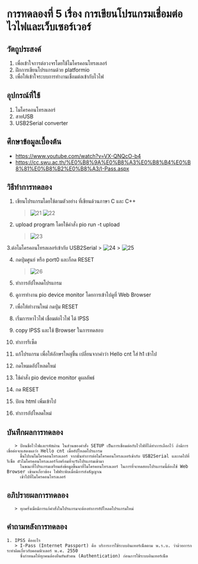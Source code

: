 # การทดลองที่ 5 เรื่อง การเขียนโปรแกรมเชื่อมต่อไวไฟและเว็บเซอร์เวอร์

## วัตถูประสงค์
   1. เพื่อเข้าใจการต่อวงจรโดยใช้ไมโครคอนโทรลเลอร์
   2. ฝึกการเขียนโปรแกรมด้วย platformio
   3. เพื่อให้เข้าใจระบบการทำงานเชื่อมต่อเข้ากับไวไฟ

## อุปกรณ์ที่ใช้
   1. ไมโครคอนโทรลเลอร์
   2. สายUSB
   3. USB2Serial converter

## ศึกษาข้อมูลเบื้องต้น
   * https://www.youtube.com/watch?v=VX-QNQcO-b4
   * https://cc.swu.ac.th/%E0%B8%9A%E0%B8%A3%E0%B8%B4%E0%B8%81%E0%B8%B2%E0%B8%A3/I-Pass.aspx

## วิธีทำการทดลอง

   1. เขียนโปรแกรมโดยใช้ตามตัวอย่าง ที่เขียนด้วนภาษา C และ C++
       > ![21](https://user-images.githubusercontent.com/80879116/112279707-cb704080-8cb6-11eb-83e3-b23677d9e354.png)
       > ![22](https://user-images.githubusercontent.com/80879116/112280652-ce1f6580-8cb7-11eb-8e59-2cb467e81454.png)
  
   2. upload program โดยใช้คำสั่ง pio run -t upload
       > ![23](https://user-images.githubusercontent.com/80879116/112281031-33735680-8cb8-11eb-9a37-b19714dd57ba.png)
   
   3.ต่อไมโครคอนโทรลเลอร์เข้ากับ USB2Serial
       > ![24](https://user-images.githubusercontent.com/80879116/112281327-83eab400-8cb8-11eb-8193-559a9f508b6a.png)
       > ![25](https://user-images.githubusercontent.com/80879116/112281705-ef348600-8cb8-11eb-8376-4cefc3429171.png)
   
   4. กดปุ่มศูนย์ หรือ port0 และก็กด RESET
       > ![26](https://user-images.githubusercontent.com/80879116/112282067-53574a00-8cb9-11eb-9072-423477ba6bcc.png)
   
   5. ทำการอัปโหลดโปรแกรม
   6. ดูการทำงาน pio device monitor โดยการเข้าไปดูที่ Web Browser
   7. เพื่อให้ทำงานใหม่ กดปุ่ม RESET
   8. เริ่มการหาไวไฟ เชื่อมต่อไวไฟ ได้ IPSS
   9. copy IPSS และใช้ Browser ในการทดสอบ
   10. ทำการรีเซ็ต
   11. แก้โปรแกรม เพื่อให้อักษรใหญ่ขึ้น เปลี่ยนจากคำว่า Hello cnt ใส่ h1 เข้าไป
   12. กดโหมดอัปโหลดใหม่
   13. ใช้คำสั่ง pio device monitor ดูผลลัพธ์
   14. กด RESET
   15. ป้อน html เพิ่มเข้าไป
   16. ทำการอัปโหลดใหม่
   

## บันทึกผลการทดลอง
       > ป้อนชื่อไวไฟและรหัสผ่าน ในส่วนของคำสั่ง SETUP เป็นการเชื่อมต่อกับไวไฟที่ได้ทำการเลือกไว้ ถ้ามีการเชื่อต่อจะแสดงผลว่า Hello cnt เมื่ออัปโหลดโปรแกรม
         ขึ้นไปบนไมโครคอนโทรลเลอร์ จากนั้นทำการต่อไมโครคอนโทรลเลอร์เข้ากับ USB2Serial และกดไปที่รีเซ็ต ตัวไมโครคอนโทรลเลอร์จึงพร้อมที่จะรับโปรแกรมเข้ามา
         ในขณะที่โปรแกรมเตรียมส่งข้อมูลขึ้นมาที่ไมโครคอนโทรลเลอร์ ในการที่จะทดสอบโปรแกรมนี้ต้องใช้ Web Browser เข้ามาเกี่ยวข้อง ไฟฟระพิบเมื่อมีการส่งสัญญาณ
         เข้าไปที่ไมโครคอนโทรลเลอร์
         
         
         
 ## อภิปรายผลการทดลอง
       > ทุกครั้งเมื่อมีการแก้คำสั่งในโปรแกรมจะต้องทำการอัปโหลดโปรแกรมใหม่
 
 ## คำถามหลังการทดลอง
    1. IPSS คืออะไร
       > I-Pass (Internet Passport) คือ บริการการใช้ระบบอินเทอร์เน็ตตาม พ.ร.บ. ว่าด้วยการกระทำผิดเกี่ยวกับคอมพิวเตอร์ พ.ศ. 2550 
         ซึ่งกำหนดให้ทุกคนต้องยืนยันตัวตน (Authentication) ก่อนการใช้ระบบอินเทอร์เน็ต
